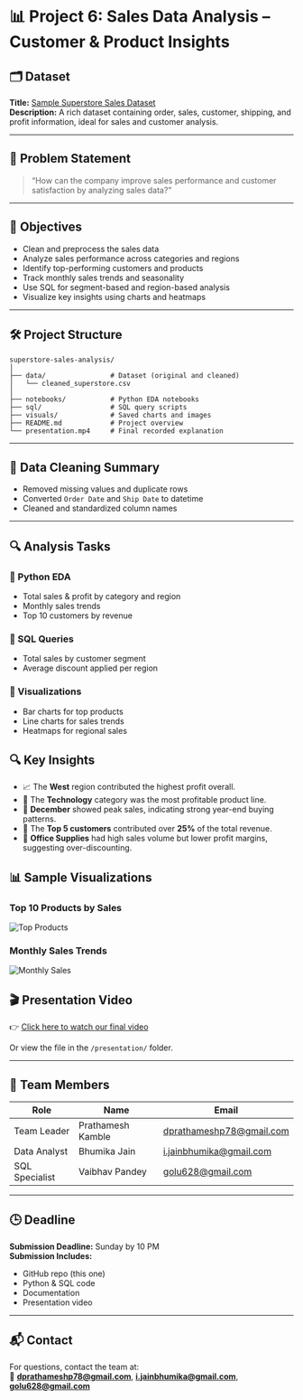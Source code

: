# 📊 Project 6: Sales Data Analysis – Customer & Product Insights

## 🗂️ Dataset
**Title:** [Sample Superstore Sales Dataset](https://www.kaggle.com/datasets/vivek468/superstore-dataset-final)  
**Description:** A rich dataset containing order, sales, customer, shipping, and profit information, ideal for sales and customer analysis.

---

## 🧠 Problem Statement

> “How can the company improve sales performance and customer satisfaction by analyzing sales data?”

---

## 🎯 Objectives

- Clean and preprocess the sales data
- Analyze sales performance across categories and regions
- Identify top-performing customers and products
- Track monthly sales trends and seasonality
- Use SQL for segment-based and region-based analysis
- Visualize key insights using charts and heatmaps

---

## 🛠️ Project Structure

```
superstore-sales-analysis/
│
├── data/                # Dataset (original and cleaned)
│   └── cleaned_superstore.csv
│
├── notebooks/           # Python EDA notebooks
├── sql/                 # SQL query scripts
├── visuals/             # Saved charts and images
├── README.md            # Project overview
└── presentation.mp4     # Final recorded explanation 
```

---

## 🧹 Data Cleaning Summary

- Removed missing values and duplicate rows
- Converted `Order Date` and `Ship Date` to datetime
- Cleaned and standardized column names

---

## 🔍 Analysis Tasks

### 📌 Python EDA
- Total sales & profit by category and region
- Monthly sales trends
- Top 10 customers by revenue

### 📌 SQL Queries
- Total sales by customer segment
- Average discount applied per region

### 📌 Visualizations
- Bar charts for top products
- Line charts for sales trends
- Heatmaps for regional sales

## 🔍 Key Insights

- 📈 The **West** region contributed the highest profit overall.
- 🛒 The **Technology** category was the most profitable product line.
- 📆 **December** showed peak sales, indicating strong year-end buying patterns.
- 👤 The **Top 5 customers** contributed over **25%** of the total revenue.
- 🎯 **Office Supplies** had high sales volume but lower profit margins, suggesting over-discounting.

## 📊 Sample Visualizations

### Top 10 Products by Sales
![Top Products](./visuals/top_products.png)

### Monthly Sales Trends
![Monthly Sales](./visuals/monthly_sales_trend.png)

## 🎬 Presentation Video

👉 [Click here to watch our final video](//drive.google.com/your-presentation-link)

Or view the file in the `/presentation/` folder.

---

## 👥 Team Members

| Role              | Name              | Email                     |
|-------------------|-------------------|---------------------------|
| Team Leader       | Prathamesh Kamble | dprathameshp78@gmail.com  |
| Data Analyst      | Bhumika Jain      | i.jainbhumika@gmail.com   |
| SQL Specialist    | Vaibhav Pandey    | golu628@gmail.com         |

---

## 🕒 Deadline

**Submission Deadline:** Sunday by 10 PM  
**Submission Includes:**
- GitHub repo (this one)
- Python & SQL code
- Documentation
- Presentation video

---

## 📬 Contact

For questions, contact the team at:  
📧 **dprathameshp78@gmail.com**, **i.jainbhumika@gmail.com**, **golu628@gmail.com**




